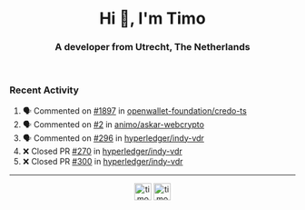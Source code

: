 <h1 align="center">Hi 👋, I'm Timo</h1>
<h3 align="center">A developer from Utrecht, The Netherlands</h3>
<br/>
<!-- https://github.com/rahuldkjain/github-profile-readme-generator --!>

<!--  <p align="left"><img src="https://github-readme-stats.vercel.app/api?username=timoglastra&show_icons=true&count_private=true&" alt="timoglastra" /></p> --!>

<!--
Github language stats
<p align="left"><img src="https://github-readme-stats.vercel.app/api/top-langs/?username=timoglastra&layout=compact" alt="timoglastra" /><p>
-->

<!-- Codestats language stats -->
<!-- <p align="left"><img src="https://codestats-readme.vercel.app/api/top-langs/?username=timoglastra&layout=compact&language_count=12" alt="timoglastra" /><p>    --!>
  
<h3>Recent Activity</h3>

<!--START_SECTION:activity-->
1. 🗣 Commented on [#1897](https://github.com/openwallet-foundation/credo-ts/issues/1897#issuecomment-2165944650) in [openwallet-foundation/credo-ts](https://github.com/openwallet-foundation/credo-ts)
2. 🗣 Commented on [#2](https://github.com/animo/askar-webcrypto/pull/2#issuecomment-2165860062) in [animo/askar-webcrypto](https://github.com/animo/askar-webcrypto)
3. 🗣 Commented on [#296](https://github.com/hyperledger/indy-vdr/pull/296#issuecomment-2163053124) in [hyperledger/indy-vdr](https://github.com/hyperledger/indy-vdr)
4. ❌ Closed PR [#270](https://github.com/hyperledger/indy-vdr/pull/270) in [hyperledger/indy-vdr](https://github.com/hyperledger/indy-vdr)
5. ❌ Closed PR [#300](https://github.com/hyperledger/indy-vdr/pull/300) in [hyperledger/indy-vdr](https://github.com/hyperledger/indy-vdr)
<!--END_SECTION:activity-->

---

<p align="center">
<a href="https://twitter.com/timoglastra" target="blank"><img align="center" src="https://cdn.jsdelivr.net/npm/simple-icons@3.0.1/icons/twitter.svg" alt="timoglastra" height="30" width="30" /></a>
<a href="https://linkedin.com/in/timoglastra" target="blank"><img align="center" src="https://cdn.jsdelivr.net/npm/simple-icons@3.0.1/icons/linkedin.svg" alt="timoglastra" height="30" width="30" /></a>
</p>



